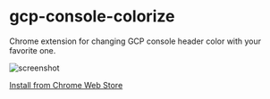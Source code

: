 gcp-console-colorize
===

Chrome extension for changing GCP console header color with your favorite one.

![screenshot](https://raw.github.com/addsict/gcp-console-colorize/master/image/gcp-console-colorize.png)

[Install from Chrome Web Store](https://chrome.google.com/webstore/detail/gcp-console-colorize/higjahjicmccalicmgfpokdmooopdhej?utm_source=gmail)
